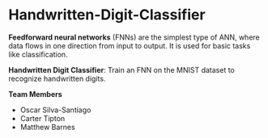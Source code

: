 # Handwritten-Digit-Classifier

**Feedforward neural networks** (FNNs) are the simplest type of ANN, where data flows in one direction from input to output. It is used for basic tasks like classification.

**Handwritten Digit Classifier**: Train an FNN on the MNIST dataset to recognize handwritten digits.

**Team Members**
- Oscar Silva-Santiago
- Carter Tipton
- Matthew Barnes
